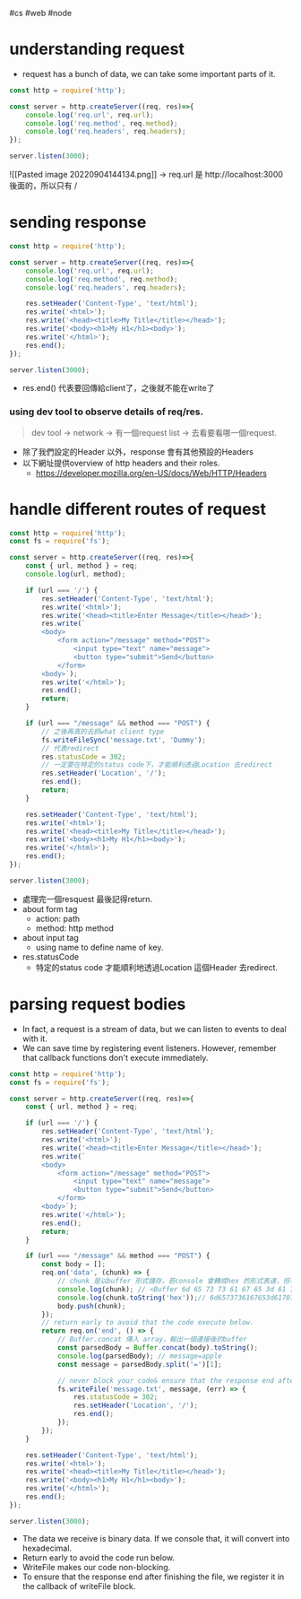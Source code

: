 #cs #web  #node 

# understanding request
- request has a bunch of data, we can take some important parts of it.
```js
const http = require('http');

const server = http.createServer((req, res)=>{
    console.log('req.url', req.url);
    console.log('req.method', req.method);
    console.log('req.headers', req.headers);
});

server.listen(3000);
```
![[Pasted image 20220904144134.png]]
-> req.url 是 http://localhost:3000 後面的，所以只有 /

# sending response
```js
const http = require('http');

const server = http.createServer((req, res)=>{
    console.log('req.url', req.url);
    console.log('req.method', req.method);
    console.log('req.headers', req.headers);

    res.setHeader('Content-Type', 'text/html');
    res.write('<html>');
    res.write('<head><title>My Title</title></head>');
    res.write('<body><h1>My H1</h1><body>');
    res.write('</html>');
    res.end();
});

server.listen(3000);
```
- res.end() 代表要回傳給client了，之後就不能在write了

### using dev tool to observe details of req/res.
> dev tool -> network  -> 有一個request list -> 去看要看哪一個request.
- 除了我們設定的Header 以外，response 會有其他預設的Headers
- 以下網址提供overview of http headers and their roles.
	- https://developer.mozilla.org/en-US/docs/Web/HTTP/Headers 

# handle different routes of request
```js
const http = require('http');
const fs = require('fs');

const server = http.createServer((req, res)=>{
    const { url, method } = req;
    console.log(url, method);

    if (url === '/') {
        res.setHeader('Content-Type', 'text/html');
        res.write('<html>');
        res.write('<head><title>Enter Message</title></head>');
        res.write(`
        <body>
	        <form action="/message" method="POST">
		        <input type="text" name="message">
		        <button type="submit">Send</button>
	        </form>
        <body>`);
        res.write('</html>');
        res.end();
        return;
    }

    if (url === "/message" && method === "POST") {
        // 之後再真的去抓what client type
        fs.writeFileSync('message.txt', 'Dummy');
        // 代表redirect
        res.statusCode = 302;
        // 一定要在特定的status code下，才能順利透過Location 去redirect
        res.setHeader('Location', '/');
        res.end();
        return;
    }

    res.setHeader('Content-Type', 'text/html');
    res.write('<html>');
    res.write('<head><title>My Title</title></head>');
    res.write('<body><h1>My H1</h1><body>');
    res.write('</html>');
    res.end();
});

server.listen(3000);
```
- 處理完一個resquest 最後記得return. 
- about form tag
	- action: path
	- method: http method
- about input tag
	- using name to define name of key.
- res.statusCode 
	- 特定的status code 才能順利地透過Location 這個Header 去redirect.

# parsing request bodies
- In fact, a request is a stream of data, but we can listen to events to deal with it.
- We can save time by registering event listeners. However, remember that callback functions don't execute immediately. 
```js
const http = require('http');
const fs = require('fs');

const server = http.createServer((req, res)=>{
    const { url, method } = req;

    if (url === '/') {
        res.setHeader('Content-Type', 'text/html');
        res.write('<html>');
        res.write('<head><title>Enter Message</title></head>');
        res.write(`
        <body>
	        <form action="/message" method="POST">
		        <input type="text" name="message">
		        <button type="submit">Send</button>
	        </form>
        <body>`);
        res.write('</html>');
        res.end();
        return;
    }

    if (url === "/message" && method === "POST") {
        const body = [];
        req.on('data', (chunk) => {
            // chunk 是以buffer 形式儲存，若console 會轉成hex 的形式表達，但事實上還是二進位儲存。
            console.log(chunk); // <Buffer 6d 65 73 73 61 67 65 3d 61 70 70 6c 65>
            console.log(chunk.toString('hex'));// 6d6573736167653d6170706c65
            body.push(chunk);
        });
        // return early to avoid that the code execute below.
        return req.on('end', () => {
            // Buffer.concat 傳入 array，輸出一個連接後的buffer
            const parsedBody = Buffer.concat(body).toString();
            console.log(parsedBody); // message=apple
            const message = parsedBody.split('=')[1];

			// never block your code& ensure that the response end after finishing the file.
		    fs.writeFile('message.txt', message, (err) => { 
			    res.statusCode = 302;
			    res.setHeader('Location', '/');
			    res.end(); 
		    });
        });
    }

    res.setHeader('Content-Type', 'text/html');
    res.write('<html>');
    res.write('<head><title>My Title</title></head>');
    res.write('<body><h1>My H1</h1><body>');
    res.write('</html>');
    res.end();
});

server.listen(3000);
```
- The data we receive is binary data. If we console that, it will convert into hexadecimal.
- Return early to avoid the code run below.
- WriteFile makes our code non-blocking.
- To ensure that the response end after finishing the file, we register it in the callback of writeFile block.